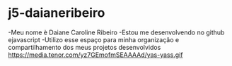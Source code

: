 # j5-daianeribeiro
-Meu nome è Daiane Caroline Ribeiro
-Estou me desenvolvendo no github ejavascript
-Utilizo esse espaço para minha organizaçâo e compartilhamento dos meus projetos desenvolvidos
https://media.tenor.com/yz7GEmofmSEAAAAd/yas-yass.gif
